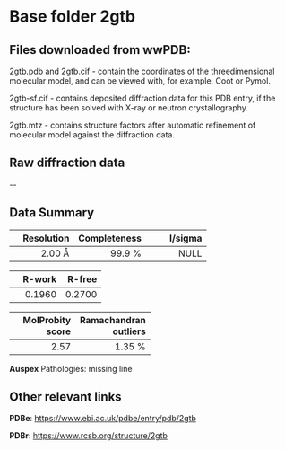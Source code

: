 # Base folder 2gtb

## Files downloaded from wwPDB:

2gtb.pdb and 2gtb.cif - contain the coordinates of the threedimensional molecular model, and can be viewed with, for example, Coot or Pymol.

2gtb-sf.cif - contains deposited diffraction data for this PDB entry, if the structure has been solved with X-ray or neutron crystallography.

2gtb.mtz - contains structure factors after automatic refinement of molecular model against the diffraction data.

## Raw diffraction data

--<br> 

## Data Summary
|   | Resolution | Completeness| I/sigma |
|---|-------------:|----------------:|--------------:|
|   |2.00 Å|99.9  %|<img width=50/>NULL |

|   | **R-work**| **R-free**   
|---|-------------:|----------------:|           
||  0.1960|  0.2700|

|   |**MolProbity<br>score**| **Ramachandran<br>outliers** 
|---|-------------:|----------------:|
||  2.57|  1.35 %|

**Auspex** Pathologies: missing line

 

## Other relevant links 
**PDBe**:  https://www.ebi.ac.uk/pdbe/entry/pdb/2gtb
 
**PDBr**: https://www.rcsb.org/structure/2gtb 

